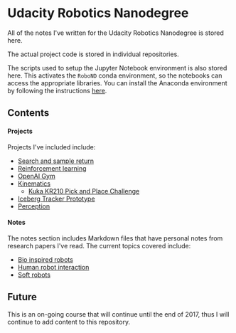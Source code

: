 # Udacity Robotics Nanodegree

All of the notes I've written for the Udacity Robotics Nanodegree is stored here.

The actual project code is stored in individual repositories.

The scripts used to setup the Jupyter Notebook environment is also stored here. This activates the `RoboND` conda environment, so the notebooks can access the appropriate libraries. You can install the Anaconda environment by following the instructions [here](../master/doc/configure_via_anaconda.md).

## Contents

#### Projects

Projects I've included include:
- [Search and sample return](../master/projects/search_and_sample_return)
- [Reinforcement learning](../master/projects/learning)
- [OpenAI Gym](../master/projects/gym)
- [Kinematics](../master/projects/kinematics/README.md)
    - [Kuka KR210 Pick and Place Challenge](../master/projects/kinematics/kuka_kr210/README.md)
- [Iceberg Tracker Prototype](../master/projects/Iceberg_Tracker/README.md)
- [Perception](../master/projects/perception/README.md)

#### Notes

The notes section includes Markdown files that have personal notes from research papers I've read. The current topics covered include:
- [Bio inspired robots](../master/notes/bio_inspired)
- [Human robot interaction](../master/notes/human_robot_interaction)
- [Soft robots](../master/notes/soft_robots/README.md)

## Future

This is an on-going course that will continue until the end of 2017, thus I will continue to add content to this repository.
